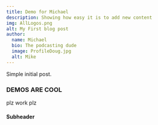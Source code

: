 ```yaml
---
title: Demo for Michael
description: Showing how easy it is to add new content
img: AllLogos.png
alt: My First blog post
author:
  name: Michael
  bio: The podcasting dude
  image: ProfileDoug.jpg
  alt: Mike
---
```


Simple initial post.

### DEMOS ARE COOL


plz work plz

#### Subheader